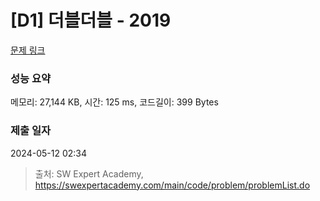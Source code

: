 # [D1] 더블더블 - 2019 

[문제 링크](https://swexpertacademy.com/main/code/problem/problemDetail.do?contestProbId=AV5QDEX6AqwDFAUq) 

### 성능 요약

메모리: 27,144 KB, 시간: 125 ms, 코드길이: 399 Bytes

### 제출 일자

2024-05-12 02:34



> 출처: SW Expert Academy, https://swexpertacademy.com/main/code/problem/problemList.do